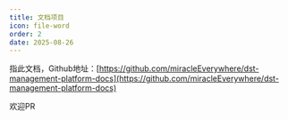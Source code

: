 ```yaml
---
title: 文档项目
icon: file-word
order: 2
date: 2025-08-26
---
```


指此文档，Github地址：[https://github.com/miracleEverywhere/dst-management-platform-docs](https://github.com/miracleEverywhere/dst-management-platform-docs)


欢迎PR